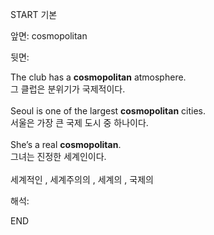 START
기본

앞면:
cosmopolitan


뒷면:
<div>The club has a <strong>cosmopolitan</strong> atmosphere. </div><div><div>그 클럽은 분위기가 국제적이다.</div></div><div><br></div><div><div>Seoul is one of the largest <strong>cosmopolitan</strong> cities. </div><div><div>서울은 가장 큰 국제 도시 중 하나이다.</div></div></div><div><br></div><div><div>She’s a real <strong>cosmopolitan</strong>. </div><div><div>그녀는 진정한 세계인이다.</div></div></div><div><br></div><div>세계적인 , 세계주의의 , 세계의 , 국제의</div>


해석:

END